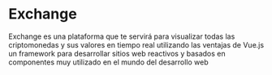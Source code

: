 # Exchange
Exchange es una plataforma que te servirá para visualizar todas las criptomonedas y sus valores en tiempo real utilizando las ventajas de Vue.js un framework para desarrollar sitios web reactivos y basados en componentes muy utilizado en el mundo del desarrollo web
